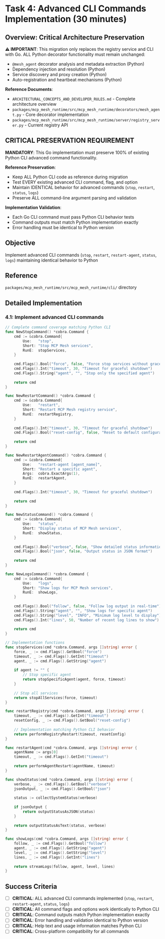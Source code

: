 # Task 4: Advanced CLI Commands Implementation (30 minutes)

## Overview: Critical Architecture Preservation
**⚠️ IMPORTANT**: This migration only replaces the registry service and CLI with Go. ALL Python decorator functionality must remain unchanged:
- `@mesh_agent` decorator analysis and metadata extraction (Python)
- Dependency injection and resolution (Python) 
- Service discovery and proxy creation (Python)
- Auto-registration and heartbeat mechanisms (Python)

**Reference Documents**:
- `ARCHITECTURAL_CONCEPTS_AND_DEVELOPER_RULES.md` - Complete architecture overview
- `packages/mcp_mesh_runtime/src/mcp_mesh_runtime/decorators/mesh_agent.py` - Core decorator implementation
- `packages/mcp_mesh_runtime/src/mcp_mesh_runtime/server/registry_server.py` - Current registry API

## CRITICAL PRESERVATION REQUIREMENT
**MANDATORY**: This Go implementation must preserve 100% of existing Python CLI advanced command functionality.

**Reference Preservation**:
- Keep ALL Python CLI code as reference during migration
- Test EVERY existing advanced CLI command, flag, and option
- Maintain IDENTICAL behavior for advanced commands (`stop`, `restart`, `status`, `logs`)
- Preserve ALL command-line argument parsing and validation

**Implementation Validation**:
- Each Go CLI command must pass Python CLI behavior tests
- Command outputs must match Python implementation exactly
- Error handling must be identical to Python version

## Objective
Implement advanced CLI commands (`stop`, `restart`, `restart-agent`, `status`, `logs`) maintaining identical behavior to Python

## Reference
`packages/mcp_mesh_runtime/src/mcp_mesh_runtime/cli/` directory

## Detailed Implementation

### 4.1: Implement advanced CLI commands
```go
// Complete command coverage matching Python CLI
func NewStopCommand() *cobra.Command {
    cmd := &cobra.Command{
        Use:   "stop",
        Short: "Stop MCP Mesh services",
        RunE:  stopServices,
    }
    
    cmd.Flags().Bool("force", false, "Force stop services without graceful shutdown")
    cmd.Flags().Int("timeout", 30, "Timeout for graceful shutdown")
    cmd.Flags().String("agent", "", "Stop only the specified agent")
    
    return cmd
}

func NewRestartCommand() *cobra.Command {
    cmd := &cobra.Command{
        Use:   "restart",
        Short: "Restart MCP Mesh registry service",
        RunE:  restartRegistry,
    }
    
    cmd.Flags().Int("timeout", 30, "Timeout for graceful shutdown")
    cmd.Flags().Bool("reset-config", false, "Reset to default configuration")
    
    return cmd
}

func NewRestartAgentCommand() *cobra.Command {
    cmd := &cobra.Command{
        Use:   "restart-agent [agent_name]",
        Short: "Restart a specific agent",
        Args:  cobra.ExactArgs(1),
        RunE:  restartAgent,
    }
    
    cmd.Flags().Int("timeout", 30, "Timeout for graceful shutdown")
    
    return cmd
}

func NewStatusCommand() *cobra.Command {
    cmd := &cobra.Command{
        Use:   "status",
        Short: "Display status of MCP Mesh services",
        RunE:  showStatus,
    }
    
    cmd.Flags().Bool("verbose", false, "Show detailed status information")
    cmd.Flags().Bool("json", false, "Output status in JSON format")
    
    return cmd
}

func NewLogsCommand() *cobra.Command {
    cmd := &cobra.Command{
        Use:   "logs",
        Short: "Show logs for MCP Mesh services",
        RunE:  showLogs,
    }
    
    cmd.Flags().Bool("follow", false, "Follow log output in real-time")
    cmd.Flags().String("agent", "", "Show logs for specific agent")
    cmd.Flags().String("level", "INFO", "Minimum log level to display")
    cmd.Flags().Int("lines", 50, "Number of recent log lines to show")
    
    return cmd
}

// Implementation functions
func stopServices(cmd *cobra.Command, args []string) error {
    force, _ := cmd.Flags().GetBool("force")
    timeout, _ := cmd.Flags().GetInt("timeout")
    agent, _ := cmd.Flags().GetString("agent")
    
    if agent != "" {
        // Stop specific agent
        return stopSpecificAgent(agent, force, timeout)
    }
    
    // Stop all services
    return stopAllServices(force, timeout)
}

func restartRegistry(cmd *cobra.Command, args []string) error {
    timeout, _ := cmd.Flags().GetInt("timeout")
    resetConfig, _ := cmd.Flags().GetBool("reset-config")
    
    // Implementation matching Python CLI behavior
    return performRegistryRestart(timeout, resetConfig)
}

func restartAgent(cmd *cobra.Command, args []string) error {
    agentName := args[0]
    timeout, _ := cmd.Flags().GetInt("timeout")
    
    return performAgentRestart(agentName, timeout)
}

func showStatus(cmd *cobra.Command, args []string) error {
    verbose, _ := cmd.Flags().GetBool("verbose")
    jsonOutput, _ := cmd.Flags().GetBool("json")
    
    status := collectSystemStatus(verbose)
    
    if jsonOutput {
        return outputStatusAsJSON(status)
    }
    
    return outputStatusAsText(status, verbose)
}

func showLogs(cmd *cobra.Command, args []string) error {
    follow, _ := cmd.Flags().GetBool("follow")
    agent, _ := cmd.Flags().GetString("agent")
    level, _ := cmd.Flags().GetString("level")
    lines, _ := cmd.Flags().GetInt("lines")
    
    return streamLogs(follow, agent, level, lines)
}
```

## Success Criteria
- [ ] **CRITICAL**: ALL advanced CLI commands implemented (`stop`, `restart`, `restart-agent`, `status`, `logs`)
- [ ] **CRITICAL**: All command flags and options work identically to Python CLI
- [ ] **CRITICAL**: Command outputs match Python implementation exactly
- [ ] **CRITICAL**: Error handling and validation identical to Python version
- [ ] **CRITICAL**: Help text and usage information matches Python CLI
- [ ] **CRITICAL**: Cross-platform compatibility for all commands
